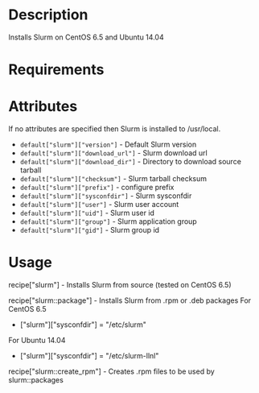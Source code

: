 Description
===========
Installs Slurm on CentOS 6.5 and Ubuntu 14.04

Requirements
============

Attributes
==========
If no attributes are specified then Slurm is installed to /usr/local.

* `default["slurm"]["version"]` - Default Slurm version
* `default["slurm"]["download_url"]` - Slurm download url
* `default["slurm"]["download_dir"]` - Directory to download source tarball
* `default["slurm"]["checksum"]` - Slurm tarball checksum
* `default["slurm"]["prefix"]` - configure prefix
* `default["slurm"]["sysconfdir"]` - Slurm sysconfdir
* `default["slurm"]["user"]` - Slurm user account
* `default["slurm"]["uid"]` - Slurm user id 
* `default["slurm"]["group"]` - Slurm application group
* `default["slurm"]["gid"]` - Slurm group id 

Usage
=====
recipe["slurm"] - Installs Slurm from source (tested on CentOS 6.5)

recipe["slurm::package"] - Installs Slurm from .rpm or .deb packages
For CentOS 6.5
* ["slurm"]["sysconfdir"] = "/etc/slurm"

For Ubuntu 14.04
* ["slurm"]["sysconfdir"] = "/etc/slurm-llnl"

recipe["slurm::create_rpm"] - Creates .rpm files to be used by slurm::packages
